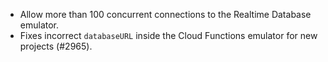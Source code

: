 - Allow more than 100 concurrent connections to the Realtime Database emulator.
- Fixes incorrect `databaseURL` inside the Cloud Functions emulator for new projects (#2965).

